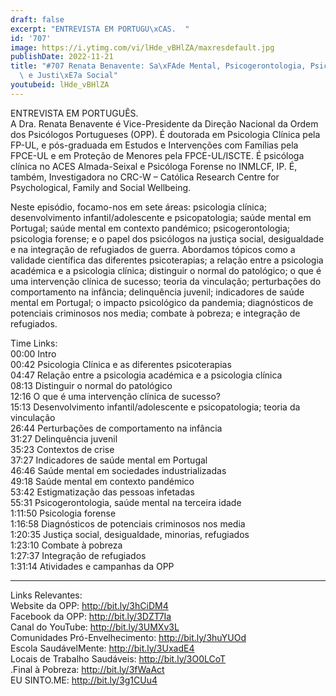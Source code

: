 ```yaml
---
draft: false
excerpt: "ENTREVISTA EM PORTUGU\xCAS.  "
id: '707'
image: https://i.ytimg.com/vi/lHde_vBHlZA/maxresdefault.jpg
publishDate: 2022-11-21
title: "#707 Renata Benavente: Sa\xFAde Mental, Psicogerontologia, Psicologia Forense\
  \ e Justi\xE7a Social"
youtubeid: lHde_vBHlZA
---
```

ENTREVISTA EM PORTUGUÊS.  
A Dra. Renata Benavente é Vice-Presidente da Direção Nacional da Ordem dos Psicólogos Portugueses (OPP). É doutorada em Psicologia Clínica pela FP-UL, e pós-graduada em Estudos e Intervenções com Famílias pela FPCE-UL e em Proteção de Menores pela FPCE-UL/ISCTE. É psicóloga clínica no ACES Almada-Seixal e Psicóloga Forense no INMLCF, IP. É, também, Investigadora no CRC-W – Católica Research Centre for Psychological, Family and Social Wellbeing.

Neste episódio, focamo-nos em sete áreas: psicologia clínica; desenvolvimento infantil/adolescente e psicopatologia; saúde mental em Portugal; saúde mental em contexto pandémico; psicogerontologia; psicologia forense; e o papel dos psicólogos na justiça social, desigualdade e na integração de refugiados de guerra. Abordamos tópicos como a validade científica das diferentes psicoterapias; a relação entre a psicologia académica e a psicologia clínica; distinguir o normal do patológico; o que é uma intervenção clínica de sucesso; teoria da vinculação; perturbações do comportamento na infância; delinquência juvenil; indicadores de saúde mental em Portugal; o impacto psicológico da pandemia; diagnósticos de potenciais criminosos nos media; combate à pobreza; e integração de refugiados.

Time Links:  
00:00 Intro  
00:42  Psicologia Clínica e as diferentes psicoterapias  
04:47  Relação entre a psicologia académica e a psicologia clínica  
08:13  Distinguir o normal do patológico  
12:16  O que é uma intervenção clínica de sucesso?  
15:13  Desenvolvimento infantil/adolescente e psicopatologia; teoria da vinculação  
26:44  Perturbações de comportamento na infância  
31:27  Delinquência juvenil  
35:23  Contextos de crise  
37:27  Indicadores de saúde mental em Portugal  
46:46  Saúde mental em sociedades industrializadas  
49:18  Saúde mental em contexto pandémico  
53:42  Estigmatização das pessoas infetadas  
55:31  Psicogerontologia, saúde mental na terceira idade  
1:11:50  Psicologia forense  
1:16:58  Diagnósticos de potenciais criminosos nos media  
1:20:35  Justiça social, desigualdade, minorias, refugiados  
1:23:10  Combate à pobreza  
1:27:37  Integração de refugiados  
1:31:14  Atividades e campanhas da OPP

---

Links Relevantes:  
Website da OPP: http://bit.ly/3hCiDM4  
Facebook da OPP: http://bit.ly/3DZT7Ia  
Canal do YouTube: http://bit.ly/3UMXv3L  
Comunidades Pró-Envelhecimento: http://bit.ly/3huYUOd  
Escola SaudávelMente: http://bit.ly/3UxadE4  
Locais de Trabalho Saudáveis: http://bit.ly/3O0LCoT  
.Final à Pobreza: http://bit.ly/3fWaAct  
EU SINTO.ME: http://bit.ly/3g1CUu4

